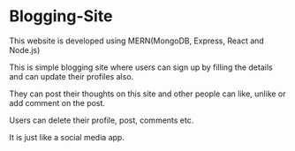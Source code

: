 # Blogging-Site
This website is developed using MERN(MongoDB, Express, React and Node.js)

This is simple blogging site where users can sign up by filling the details and can update their profiles also.

They can post their thoughts on this site and other people can like, unlike or add comment on the post.

Users can delete their profile, post, comments etc.

It is just like a social media app.
